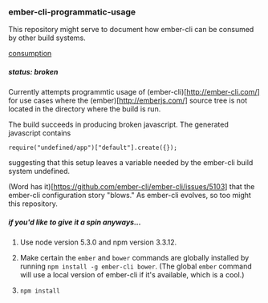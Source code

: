 ### ember-cli-programmatic-usage

This repository might serve to document how ember-cli can be consumed by other build systems.

[consumption](https://upload.wikimedia.org/wikipedia/commons/thumb/8/82/Francisco_de_Goya,_Saturno_devorando_a_su_hijo_(1819-1823).jpg/261px-Francisco_de_Goya,_Saturno_devorando_a_su_hijo_(1819-1823).jpg)


##### status: broken

Currently attempts programmtic usage of
(ember-cli)[http://ember-cli.com/]
for use cases where the
(ember)[http://emberjs.com/]
source tree is not located in the directory where the build is run.

The build succeeds in producing broken javascript.  The generated javascript contains

    require("undefined/app")["default"].create({});

suggesting that this setup leaves a variable needed by the ember-cli build system undefined.

(Word has it)[https://github.com/ember-cli/ember-cli/issues/5103]
that the ember-cli configuration story "blows."  As ember-cli evolves, so too might this repository.

##### if you'd like to give it a spin anyways...

1. Use node version 5.3.0 and npm version 3.3.12.

2. Make certain the `ember` and `bower` commands are globally installed
   by running `npm install -g ember-cli bower`.
   (The global `ember` command will use a local version of
    ember-cli if it's available, which is a cool.)

3. `npm install`

